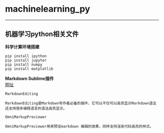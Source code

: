 # machinelearning_py
---
机器学习python相关文件
---
**科学计算环境搭建**<br/>
```
pip install ipython
pip install jupyter
pip install numpy
pip install matplotlib
```
**Markdown Sublime插件**<br/>
[网址](http://www.jianshu.com/p/335b7d1be39e)<br/>
```
MarkdownEditing

MarkdownEditing是Markdown写作者必备的插件，它可以不仅可以高亮显示Markdown语法还支持很多编程语言的语法高亮显示。

OmniMarkupPreviewer

OmniMarkupPreviewer用来预览markdown 编辑的效果，同样支持渲染代码高亮的样式。
```
